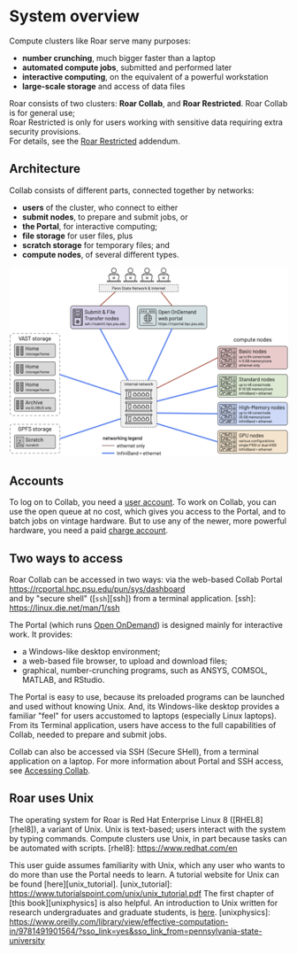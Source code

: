 # System overview

Compute clusters like Roar serve many purposes:

- **number crunching**, much bigger faster than a laptop
- **automated compute jobs**, submitted and performed later
- **interactive computing**, on the equivalent of a powerful workstation
- **large-scale storage** and access of data files

Roar consists of two clusters:  **Roar Collab**, and **Roar Restricted**.
Roar Collab is for general use;   
Roar Restricted is only for users working with sensitive data
requiring extra security provisions.  
For details, see the [Roar Restricted](15_RoarRestricted.md) addendum.

## Architecture

Collab consists of different parts,
connected together by networks:

- **users** of the cluster, who connect to either
- **submit nodes**, to prepare and submit jobs, or
- **the Portal**, for interactive computing;
- **file storage** for user files, plus
- **scratch storage** for temporary files; and 
- **compute nodes**, of several different types.

![architecture](img/RC-architecture-schematic.png)

## Accounts

To log on to Collab, you need a [user account](03_Accounts.md).
To work on Collab, you can use the open queue at no cost,
which gives you access to the Portal, 
and to batch jobs on vintage hardware.
But to use any of the newer, more powerful hardware,
you need a paid [charge account](04_Allocations.md).

## Two ways to access 

Roar Collab can be accessed in two ways:  via the web-based Collab Portal <br>
<https://rcportal.hpc.psu.edu/pun/sys/dashboard> <br>
and by "secure shell" ([`ssh`][ssh]) 
from a terminal application.
[ssh]: https://linux.die.net/man/1/ssh

The Portal (which runs [Open OnDemand](https://openondemand.org))
is designed mainly for interactive work.
It provides:

- a Windows-like desktop environment;
- a web-based file browser, to upload and download files;
- graphical, number-crunching programs, 
such as ANSYS, COMSOL, MATLAB, and RStudio.

The Portal is easy to use, 
because its preloaded programs can be launched and used
without knowing Unix.
And, its Windows-like desktop provides a familiar "feel"
for users accustomed to laptops (especially Linux laptops).
From its Terminal application,
users have access to the full capabilities of Collab,
needed to prepare and submit jobs.

Collab can also be accessed via SSH (Secure SHell),
from a terminal application on a laptop.
For more information about Portal and SSH access,
see [Accessing Collab](05_AccessViaSSH.md).


## Roar uses Unix

The operating system for Roar is Red Hat Enterprise Linux 8 ([RHEL8][rhel8]),
a variant of Unix.
Unix is text-based; users interact with the system by typing commands.
Compute clusters use Unix,
in part because tasks can be automated with scripts.
[rhel8]: https://www.redhat.com/en

This user guide assumes familiarity with Unix,
which any user who wants to do more than use the Portal needs to learn.
A tutorial website for Unix can be found [here][unix_tutorial].
[unix_tutorial]: https://www.tutorialspoint.com/unix/unix_tutorial.pdf
The first chapter of [this book][unixphysics] is also helpful.
An introduction to Unix
written for research undergraduates and graduate students,
is [here](pdf/unixGuide.pdf).
[unixphysics]: https://www.oreilly.com/library/view/effective-computation-in/9781491901564/?sso_link=yes&sso_link_from=pennsylvania-state-university

